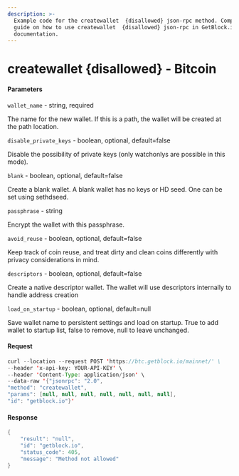 ```yaml
---
description: >-
  Example code for the createwallet  {disallowed} json-rpc method. Сomplete
  guide on how to use createwallet  {disallowed} json-rpc in GetBlock.io Web3
  documentation.
---
```


# createwallet {disallowed} - Bitcoin

#### Parameters

`wallet_name` - string, required

The name for the new wallet. If this is a path, the wallet will be created at the path location.

`disable_private_keys` - boolean, optional, default=false

Disable the possibility of private keys (only watchonlys are possible in this mode).

`blank` - boolean, optional, default=false

Create a blank wallet. A blank wallet has no keys or HD seed. One can be set using sethdseed.

`passphrase` - string

Encrypt the wallet with this passphrase.

`avoid_reuse` - boolean, optional, default=false

Keep track of coin reuse, and treat dirty and clean coins differently with privacy considerations in mind.

`descriptors` - boolean, optional, default=false

Create a native descriptor wallet. The wallet will use descriptors internally to handle address creation

`load_on_startup` - boolean, optional, default=null

Save wallet name to persistent settings and load on startup. True to add wallet to startup list, false to remove, null to leave unchanged.

#### Request

```java
curl --location --request POST 'https://btc.getblock.io/mainnet/' \
--header 'x-api-key: YOUR-API-KEY' \
--header 'Content-Type: application/json' \
--data-raw '{"jsonrpc": "2.0",
"method": "createwallet",
"params": [null, null, null, null, null, null, null],
"id": "getblock.io"}'
```

#### Response

```java
{
    "result": "null",
    "id": "getblock.io",
    "status_code": 405,
    "message": "Method not allowed"
}
```
